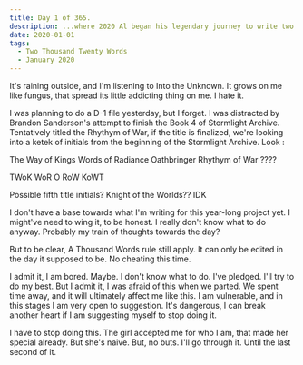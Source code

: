 ```yaml
---
title: Day 1 of 365.
description: ...where 2020 Al began his legendary journey to write two thousand twenty words per week.
date: 2020-01-01
tags:
  - Two Thousand Twenty Words
  - January 2020
---
```


It's raining outside, and I'm listening to Into the Unknown. It grows on me like fungus, that spread its little addicting thing on me. I hate it.

I was planning to do a D-1 file yesterday, but I forget. I was distracted by Brandon Sanderson's attempt to finish the Book 4 of Stormlight Archive. Tentatively titled the Rhythym of War, if the title is finalized, we're looking into a ketek of initials from the beginning of the Stormlight Archive. Look :

The Way of Kings 
Words of Radiance
Oathbringer
Rhythym of War
????


TWoK WoR O RoW KoWT

Possible fifth title initials?
Knight of the Worlds?? IDK


I don't have a base towards what I'm writing for this year-long project yet. I might've need to wing it, to be honest. I really don't know what to do anyway. Probably my train of thoughts towards the day?

But to be clear, A Thousand Words rule still apply. It can only be edited in the day it supposed to be. No cheating this time.

I admit it, I am bored. Maybe. I don't know what to do. I've pledged. I'll try to do my best. But I admit it, I was afraid of this when we parted. We spent time away, and it will ultimately affect me like this. I am vulnerable, and in this stages I am very open to suggestion. It's dangerous, I can break another heart if I am suggesting myself to stop doing it.

I have to stop doing this. The girl accepted me for who I am, that made her special already. But she's naive. But, no buts. I'll go through it. Until the last second of it.
